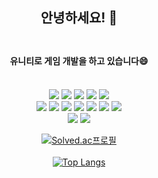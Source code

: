 <div align="center">
  
  ## 안녕하세요! 👋 </br></br>
  #### 유니티로 게임 개발을 하고 있습니다😄 </br></br>

  <img src="https://img.shields.io/badge/C-A8B9CC?style=flat&logo=C&logoColor=white"/> <img src="https://img.shields.io/badge/C++-00599C?style=flat&logo=CPlusPlus&logoColor=white"/> <img src="https://img.shields.io/badge/C Sharp-239120?style=flat&logo=C Sharp&logoColor=white"/> <img src="https://img.shields.io/badge/Java-yellow?style=flat&logo=Java&logoColor=white"/> <img src="https://img.shields.io/badge/Python-3776AB?style=flat&logo=Python&logoColor=white"/> </br>
  <img src="https://img.shields.io/badge/Visual Studio-5C2D91?style=flat&logo=Visual Studio&logoColor=white"/> <img src="https://img.shields.io/badge/Visual Studio Code-007ACC?style=flat&logo=Visual Studio Code&logoColor=white"/> <img src="https://img.shields.io/badge/Eclipse IDE-2C2255?style=flat&logo=Eclipse IDE&logoColor=white"/> <img src="https://img.shields.io/badge/MySQL-4479A1?style=flat&logo=MySQL&logoColor=white"/> <img src="https://img.shields.io/badge/Firebase-FFCA28?style=flat&logo=Firebase&logoColor=white"/> <img src="https://img.shields.io/badge/AWS-232F3E?style=flat&logo=Amazon AWS&logoColor=white"/> <img src="https://img.shields.io/badge/Unity-FFFFFF?style=flat&logo=Unity&logoColor=white"/> </br>
  <img src="https://img.shields.io/badge/GitHub-181717?style=flat&logo=GitHub&logoColor=white"/> <img src="https://img.shields.io/badge/Notion-000000?style=flat&logo=Notion&logoColor=white"/> </br>

  [![Solved.ac프로필](http://mazassumnida.wtf/api/v2/generate_badge?boj=teet4r)](https://solved.ac/teet4r) </br></br>
  [![Top Langs](https://github-readme-stats.vercel.app/api/top-langs/?username=teet4r)](https://github.com/teet4r/github-readme-stats)
</div>

<!--
**teet4r/teet4r** is a ✨ _special_ ✨ repository because its `README.md` (this file) appears on your GitHub profile.

Here are some ideas to get you started:

- 🔭 I’m currently working on ...
- 🌱 I’m currently learning ...
- 👯 I’m looking to collaborate on ...
- 🤔 I’m looking for help with ...
- 💬 Ask me about ...
- 📫 How to reach me: ...
- 😄 Pronouns: ...
- ⚡ Fun fact: ...
-->

